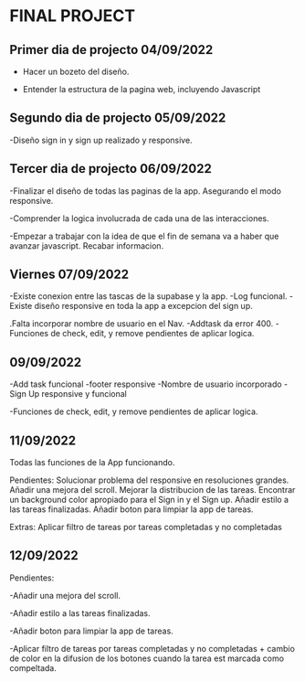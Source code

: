 # FINAL PROJECT

## Primer dia de projecto 04/09/2022

- Hacer un bozeto del diseño.

- Entender la estructura de la pagina web, incluyendo Javascript

## Segundo dia de projecto 05/09/2022

-Diseño sign in y sign up realizado y responsive.

## Tercer dia de projecto 06/09/2022

-Finalizar el diseño de todas las paginas de la app. Asegurando el modo responsive.

-Comprender la logica involucrada de cada una de las interacciones.

-Empezar a trabajar con la idea de que el fin de semana va a haber que avanzar javascript. Recabar informacion.

## Viernes 07/09/2022

-Existe conexion entre las tascas de la supabase y la app.
-Log funcional.
-Existe diseño responsive en toda la app a excepcion del sign up.

.Falta incorporar nombre de usuario en el Nav.
-Addtask da error 400.
-Funciones de check, edit, y remove pendientes de aplicar logica.

## 09/09/2022

-Add task funcional
-footer responsive
-Nombre de usuario incorporado
-Sign Up responsive y funcional

-Funciones de check, edit, y remove pendientes de aplicar logica.

## 11/09/2022

Todas las funciones de la App funcionando.

Pendientes:
Solucionar problema del responsive en resoluciones grandes.
Añadir una mejora del scroll.
Mejorar la distribucion de las tareas.
Encontrar un background color apropiado para el Sign in y el  Sign up.
Añadir estilo a las tareas finalizadas.
Añadir boton para limpiar la app de tareas.

Extras: 
Aplicar filtro de tareas por tareas completadas y no completadas

## 12/09/2022
Pendientes:

-Añadir una mejora del scroll.

-Añadir estilo a las tareas finalizadas.

-Añadir boton para limpiar la app de tareas.

-Aplicar filtro de tareas por tareas completadas y no completadas + cambio de color en la difusion de los botones cuando la tarea est marcada como compeltada.



